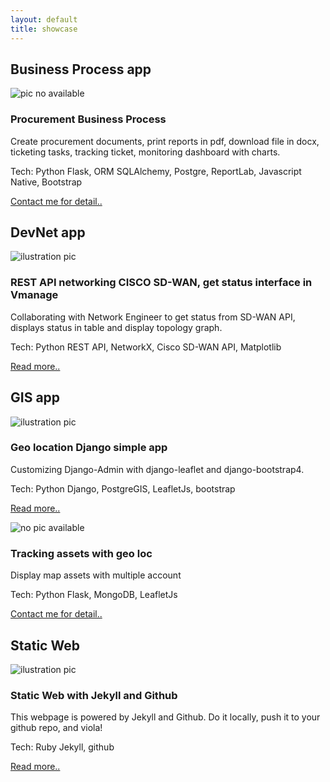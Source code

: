 ```yaml
---
layout: default
title: showcase
---
```


## Business Process app
<div class="project-preview">
    <div class="clearfix">
        <img class="img-project no-pic" src="#" alt="pic no available">
        <h3 class="title-project">Procurement Business Process</h3>
        <p>
            Create procurement documents, print reports in pdf, download file in docx, ticketing tasks, tracking ticket, monitoring dashboard with charts.
        </p>
        <p>
            Tech: Python Flask, ORM SQLAlchemy, Postgre, ReportLab, Javascript Native, Bootstrap
        </p>
        <p>
            <a href="mailto:sumandari_ee@yahoo.com">Contact me for detail..</a>
        </p>
    </div>
</div>

## DevNet app 
<div class="project-preview">
    <div class="clearfix">
        <img class="img-project" src="https://drive.google.com/uc?id=1FWz5GGJyDuKoUF3HUdthwO-5JgkYfTe-" alt="ilustration pic">
        <h3 class="title-project">REST API networking CISCO SD-WAN, get status interface in Vmanage </h3>
        <p>
            Collaborating with Network Engineer to get status from SD-WAN API, displays status in table and display topology graph.
        </p>
        <p>
            Tech: Python REST API, NetworkX, Cisco SD-WAN API, Matplotlib
        </p>
        <p>
            <a href="https://github.com/sumandari/cisco-sdwan">Read more..</a>
        </p>
    </div>
</div>

## GIS app 
<div class="project-preview">
    <div class="clearfix">
        <img class="img-project" src="https://drive.google.com/uc?id=11roJrwlubdDw8-s43wNs7UsQUVdTyEgU" alt="ilustration pic"> 
        <h3 class="title-project">Geo location Django simple app </h3>
        <p>
            Customizing Django-Admin with django-leaflet and django-bootstrap4.
        </p>
        <p>
            Tech: Python Django, PostgreGIS, LeafletJs, bootstrap
        </p>
        <p>
            <a href="https://github.com/sumandari/django-geoloc-leaflet">Read more..</a>
        </p>
    </div>
</div>

<div class="project-preview">
    <div class="clearfix">
        <img class="img-project no-pic" src="#" alt="no pic available"> 
        <h3 class="title-project">Tracking assets with geo loc</h3>
        <p>
            Display map assets with multiple account
        </p>
        <p>
            Tech: Python Flask, MongoDB, LeafletJs
        </p>
        <p>
            <a href="mailto:sumandari_ee@yahoo.com">Contact me for detail..</a>
        </p>
    </div>
</div>


## Static Web 
<div class="project-preview">
    <div class="clearfix">
        <img class="img-project" src="https://drive.google.com/uc?id=1WNsT3Z5o-tJSyY2oyuMs1TX1wB08ujPs" alt="ilustration pic"> 
        <h3 class="title-project">Static Web with Jekyll and Github</h3>
        <p>
            This webpage is powered by Jekyll and Github. Do it locally, push it to your github repo, and viola!
        </p>
        <p>
            Tech: Ruby Jekyll, github
        </p>
        <p>
            <a href="http://sumandari.github.io">Read more..</a>
        </p>
    </div>
</div>